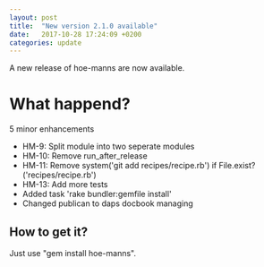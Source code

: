 ```yaml
---
layout: post
title:  "New version 2.1.0 available"
date:   2017-10-28 17:24:09 +0200
categories: update
---
```

A new release of hoe-manns are now available.

# What happend?

5 minor enhancements

* HM-9: Split module into two seperate modules
* HM-10: Remove run_after_release
* HM-11: Remove system('git add recipes/recipe.rb') if File.exist?('recipes/recipe.rb')
* HM-13: Add more tests
* Added task 'rake bundler:gemfile install'
* Changed publican to daps docbook managing

## How to get it?
Just use "gem install hoe-manns".